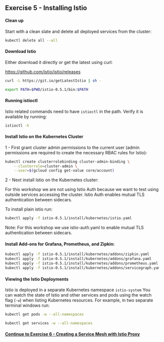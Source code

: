 ## Exercise 5 - Installing Istio

#### Clean up

Start with a clean slate and delete all deployed services from the cluster:

```sh
kubectl delete all --all
```

#### Download Istio

Either download it directly or get the latest using curl:

https://github.com/istio/istio/releases

```sh
curl -L https://git.io/getLatestIstio | sh -
```
```sh
export PATH=$PWD/istio-0.5.1/bin:$PATH
```

#### Running istioctl

Istio related commands need to have `istioctl` in the path. Verify it is available by running:

```sh
istioctl -h
```

#### Install Istio on the Kubernetes Cluster

1 - First grant cluster admin permissions to the current user (admin permissions are required to create the necessary RBAC rules for Istio):

```sh
kubectl create clusterrolebinding cluster-admin-binding \
    --clusterrole=cluster-admin \
    --user=$(gcloud config get-value core/account)
```
2 - Next install Istio on the Kubernetes cluster:

For this workshop we are not using Istio Auth because we want to test using outside services accessing the cluster.  Istio Auth enables mutual TLS authentication between sidecars.

To install plain istio run:

```sh
kubectl apply -f istio-0.5.1/install/kubernetes/istio.yaml
```

Note: For this workshop we use istio-auth.yaml to enable mutual TLS authentication between sidecars.

####  Install Add-ons for Grafana, Prometheus, and Zipkin:

```sh
kubectl apply -f istio-0.5.1/install/kubernetes/addons/zipkin.yaml
kubectl apply -f istio-0.5.1/install/kubernetes/addons/grafana.yaml
kubectl apply -f istio-0.5.1/install/kubernetes/addons/prometheus.yaml
kubectl apply -f istio-0.5.1/install/kubernetes/addons/servicegraph.yaml
```

#### Viewing the Istio Deployments

Istio is deployed in a separate Kubernetes namespace `istio-system`  You can watch the state of Istio and other services and pods using the watch flag (`-w`) when listing Kubernetes resources. For example, in two separate terminal windows run:

```sh
kubectl get pods -w --all-namespaces
```
```sh
kubectl get services -w --all-namespaces
```

#### [Continue to Exercise 6 - Creating a Service Mesh with Istio Proxy](../exercise-6/README.md)
